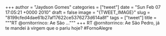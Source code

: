 
+++
author = "Jaydson Gomes"
categories = ["tweet"]
date = "Sun Feb 07 17:05:21 +0000 2010"
draft = false
image = "{TWEET_IMAGE}"
slug = "8199cfed4dae61b27af17622ce5376273d614a8f"
tags = ["tweet"]
title = """RT @ornitorrinco: Ae São ..."""
+++
RT @ornitorrinco: Ae São Pedro, já te mandei à virgem que o pariu hoje? #FornoAlegre
